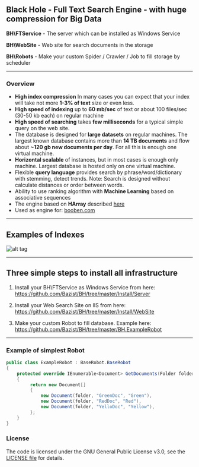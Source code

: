 ## Black Hole - Full Text Search Engine - with huge compression for Big Data

**BH\FTService** - The server which can be installed as Windows Service

**BH\WebSite** - Web site for search documents in the storage 

**BH\Robots** - Make your custom Spider / Crawler / Job to fill storage by scheduler

------------------
### Overview

- **High index compression** In many cases you can expect that your index will take not more **1-3% of text** size or even less.
- **High speed of indexing** up to **60 mb/sec** of text or about 100 files/sec (30-50 kb each) on regular machine
- **High speed of searching** takes **few milliseconds** for a typical simple query on the web site.
- The database is designed for **large datasets** on regular machines. 
The largest known database contains more than **14 TB documents** and flow about **~120 gb new documents per day**. For all this is enough one virtual machine.
- **Horizontal scalable** of instances, but in most cases is enough only machine. 
Largest database is hosted only on one virtual machine.
- Flexible **query language** provides search by phrase/word/dictionary with stemming, detect trends. 
Note: Search is designed without calculate distances or order between words.
- Ability to use ranking algorithm with **Machine Learning** based on associative sequences
- The engine based on **HArray** described [here](https://github.com/Bazist/HArray)
- Used as engine for: [booben.com](http://booben.com)
------------------

## Examples of Indexes

![alt tag](https://raw.githubusercontent.com/Bazist/BH/master/TableOfIndexes.png)

------------------

## Three simple steps to install all infrastructure

1. Install your BH\FTService as Windows Service from here: https://github.com/Bazist/BH/tree/master/Install/Server

2. Install your Web Search Site on IIS from here: https://github.com/Bazist/BH/tree/master/Install/WebSite

3. Make your custom Robot to fill database. Example here: https://github.com/Bazist/BH/tree/master/BH.ExampleRobot

------------------
### Example of simplest Robot

```c#
public class ExampleRobot : BaseRobot.BaseRobot
{
    protected override IEnumerable<Document> GetDocuments(Folder folder)
    {
         return new Document[]
         {
             new Document(folder, "GreenDoc", "Green"),
             new Document(folder, "RedDoc", "Red"),
             new Document(folder, "YelloDoc", "Yellow"),
         };
    }
}
```

### License

The code is licensed under the GNU General Public License v3.0, see the [LICENSE file](LICENSE) for details.

